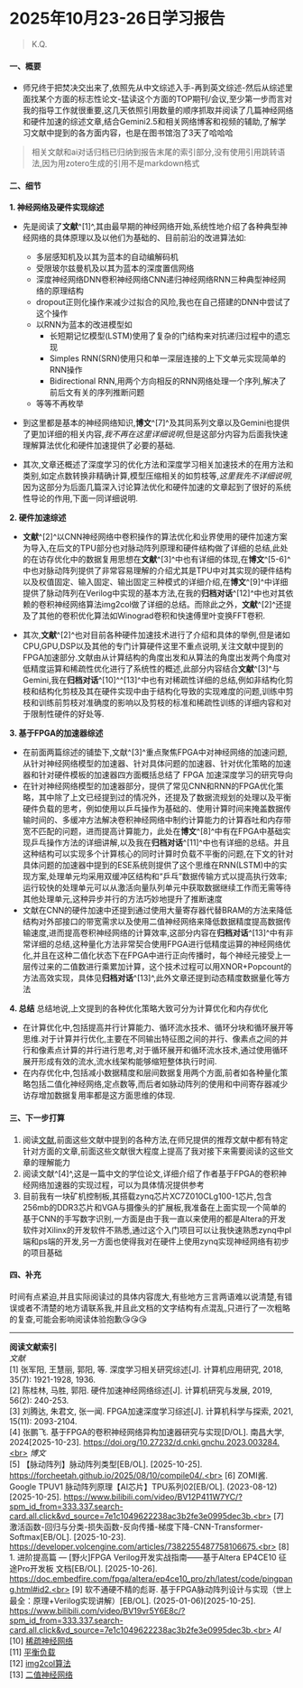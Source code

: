 # 2025年10月23-26日学习报告
> K.Q.
#### 一、概要
+ 师兄终于把焚决交出来了,依照先从中文综述入手-再到英文综述-然后从综述里面找某个方面的标志性论文-猛读这个方面的TOP期刊/会议,至少第一步而言对我的指导工作就很重要,这几天依照引用数量的顺序抓取并阅读了几篇神经网络和硬件加速的综述文章,结合Gemini2.5和相关网络博客和视频的辅助,了解学习文献中提到的各方面内容，也是在图书馆泡了3天了哈哈哈
>相关文献和ai对话归档已归纳到报告末尾的索引部分,没有使用引用跳转语法,因为用zotero生成的引用不是markdown格式

#### 二、细节
**1. 神经网络及硬件实现综述**
+ 先是阅读了**文献**^[1]^,其由最早期的神经网络开始,系统性地介绍了各种典型神经网络的具体原理以及以他们为基础的、目前前沿的改进算法如:
    + 多层感知机及以其为蓝本的自动编解码机
    + 受限玻尔兹曼机及以其为蓝本的深度置信网络
    + 深度神经网络DNN卷积神经网络CNN递归神经网络RNN三种典型神经网络的原理结构
    + dropout正则化操作来减少过拟合的风险,我也在自己搭建的DNN中尝试了这个操作
    + 以RNN为蓝本的改进模型如
      + 长短期记忆模型(LSTM)使用了复杂的门结构来对抗递归过程中的遗忘现
      + Simples RNN(SRN)使用只和单一深层连接的上下文单元实现简单的RNN操作
      + Bidirectional RNN,用两个方向相反的RNN网络处理一个序列,解决了前后文有关的序列推断问题
    + 等等不再枚举
+ 到这里都是基本的神经网络知识,**博文**^[7]^及其同系列文章以及Gemini也提供了更加详细的相关内容,*我不再在这里详细说明*,但是这部分内容为后面我快速理解算法优化和硬件加速提供了必要的基础.

+ 其次,文章还概述了深度学习的优化方法和深度学习相关加速技术的在用方法和类别,如定点数转换非精确计算,模型压缩相关的如剪枝等,*这里我先不详细说明*,因为这部分为后面几篇深入讨论算法优化和硬件加速的文章起到了很好的系统性导论的作用,下面一同详细说明.

**2. 硬件加速综述**
+ **文献**^[2]^以CNN神经网络中卷积操作的算法优化和业界使用的硬件加速方案为导入,在后文的TPU部分也对脉动阵列原理和硬件结构做了详细的总结,此处的在访存优化中的数据复用思想在**文献**^[3]^中也有详细的体现,在**博文**^[5-6]^中也对脉动阵列提供了非常容易理解的介绍尤其是TPU中对其实现的硬件结构以及权值固定、输入固定、输出固定三种模式的详细介绍,在**博文**^[9]^中详细提供了脉动阵列在Verilog中实现的基本方法,在我的**归档对话**^[12]^中也对其依赖的卷积神经网络算法img2col做了详细的总结。而除此之外，**文献**^[2]^还提及了其他的卷积优化算法如Winograd卷积和快速傅里叶变换FFT卷积.

+ 其次,**文献**^[2]^也对目前各种硬件加速技术进行了介绍和具体的举例,但是诸如CPU,GPU,DSP以及其他的专门计算硬件这里不重点说明,关注文献中提到的FPGA加速部分.文献由从计算结构的角度出发和从算法的角度出发两个角度对低精度运算和稀疏性优化进行了系统性的概述,此部分内容结合**文献**^[3]^与Gemini,我在**归档对话**^[10]^^[13]^中也有对稀疏性详细的总结,例如非结构化剪枝和结构化剪枝及其在硬件实现中由于结构化导致的实现难度的问题,训练中剪枝和训练前剪枝对准确度的影响以及剪枝的标准和稀疏性训练的详细内容和对于限制性硬件的好处等.

**3.  基于FPGA的加速器综述**
+ 在前面两篇综述的铺垫下,文献^[3]^重点聚焦FPGA中对神经网络的加速问题,从针对神经网络模型的加速器、针对具体问题的加速器、针对优化策略的加速器和针对硬件模板的加速器四方面概括总结了 FPGA 加速深度学习的研究导向
+ 在针对神经网络模型的加速器部分，提供了常见CNN和RNN的FPGA优化策略，其中除了上文已经提到过的情况外，还提及了数据流规划的处理以及平衡硬件负载的思考，例如使用以乒乓操作为基础的、使用计算时间来掩盖数据传输时间的、多缓冲方法解决卷积神经网络中制约计算能力的计算吞吐和内存带宽不匹配的问题，进而提高计算能力，此处在**博文**^[8]^中有在FPGA中基础实现乒乓操作方法的详细讲解,以及我在**归档对话**^[11]^中也有详细的总结。并且这种结构可以实现多个计算核心的同时计算时负载不平衡的问题,在下文的针对具体问题的加速器中提到的ESE系统则提供了这个思维在RNN(LSTM)中的实现方案,处理单元均采用双缓冲区结构和“乒乓”数据传输方式以提高执行效率;运行较快的处理单元可以从激活向量队列单元中获取数据继续工作而无需等待其他处理单元,这种异步并行的方法巧妙地提升了推断速度
+ 文献在CNN的硬件加速中还提到通过使用大量寄存器代替BRAM的方法来降低结构对外部接口的带宽需求以及使用二值神经网络来降低数据精度提高数据传输速度,进而提高卷积神经网络的计算效率,这部分内容在**归档对话**^[13]^中有非常详细的总结,这种量化方法非常契合使用FPGA进行低精度运算的神经网络优化,并且在这种二值化状态下在FPGA中进行正向传播时，每个神经元接受上一层传过来的二值数进行乘累加计算，这个技术过程可以用XNOR+Popcount的方法高效实现，具体见**归档对话**^[13]^,此外文章还提到动态精度数据量化等方法

**4.  总结**
总结地说,上文提到的各种优化策略大致可分为计算优化和内存优化
+ 在计算优化中,包括提高并行计算能力、循环流水技术、循环分块和循环展开等思维.对于计算并行优化,主要在不同输出特征图之间的并行、像素点之间的并行和像素点计算的并行进行思考,对于循环展开和循环流水技术,通过使用循环展开形成有效的流水,流水线架构能够缩短整体执行时间.
+ 在内存优化中,包括减小数据精度和层间数据复用两个方面,前者如各种量化策略包括二值化神经网络,定点数等,而后者如脉动阵列的使用和中间寄存器减少访存增加数据复用率都是这方面思维的体现.

#### 三、下一步打算
1. 阅读[文献](\边沿FPGA的神经网络部署优化手段.md),前面这些文献中提到的各种方法,在师兄提供的推荐文献中都有特定针对方面的文章,前面这些文献很大程度上提高了我对接下来需要阅读的这些文章的理解能力
2. 阅读文献^[4]^,这是一篇中文的学位论文,详细介绍了作者基于FPGA的卷积神经网络加速器的实现过程，可以为具体情况提供参考
3. 目前我有一块矿机控制板,其搭载zynq芯片XC7Z010CLg100-1芯片,包含256mb的DDR3芯片和VGA与摄像头的扩展板,我准备在上面实现一个简单的基于CNN的手写数字识别,一方面是由于我一直以来使用的都是Altera的开发软件对Xilinx的开发软件不熟悉,通过这个入门项目可以让我快速熟悉zynq中pl端和ps端的开发,另一方面也使得我对在硬件上使用zynq实现神经网络有初步的项目基础

#### 四、补充
时间有点紧迫,并且实际阅读过的具体内容庞大,有些地方三言两语难以说清楚,有错误或者不清楚的地方请联系我,并且此文档的文字结构有点混乱,只进行了一次粗略的复查,可能会影响阅读体验抱歉😘😘😘

******
**阅读文献索引**<br>
*文献*<br>
[1] 张军阳, 王慧丽, 郭阳, 等. 深度学习相关研究综述[J]. 计算机应用研究, 2018, 35(7): 1921-1928, 1936.<br>
[2] 陈桂林, 马胜, 郭阳. 硬件加速神经网络综述[J]. 计算机研究与发展, 2019, 56(2): 240-253.<br>
[3] 刘腾达, 朱君文, 张一闻. FPGA加速深度学习综述[J]. 计算机科学与探索, 2021, 15(11): 2093-2104.<br>
[4] 张鹏飞. 基于FPGA的卷积神经网络异构加速器研究与实现[D/OL]. 南昌大学, 2024[2025-10-23]. https://doi.org/10.27232/d.cnki.gnchu.2023.003284.<br>
*博文*<br>
[5] 【脉动阵列】脉动阵列类型[EB/OL]. [2025-10-25]. https://forcheetah.github.io/2025/08/10/compile04/.<br>
[6] ZOMI酱. Google TPUV1 脉动阵列原理【AI芯片】TPU系列02[EB/OL]. (2023-08-12)[2025-10-25]. https://www.bilibili.com/video/BV12P411W7YC/?spm_id_from=333.337.search-card.all.click&vd_source=7e1c1049622238ac3b2fe3e0995dec3b.<br>
[7] 激活函数-回归与分类-损失函数-反向传播-梯度下降-CNN-Transformer-Softmax[EB/OL]. [2025-10-23]. https://developer.volcengine.com/articles/7382255487758106675.<br>
[8] 1. 进阶提高篇 — [野火]FPGA Verilog开发实战指南——基于Altera EP4CE10 征途Pro开发板 文档[EB/OL]. [2025-10-26]. https://doc.embedfire.com/fpga/altera/ep4ce10_pro/zh/latest/code/pingpang.html#id2.<br>
[9] 软不通硬不精的彪哥. 基于FPGA脉动阵列设计与实现（世上最全：原理+Verilog实现讲解）[EB/OL]. (2025-01-06)[2025-10-25]. https://www.bilibili.com/video/BV19vr5Y6E8c/?spm_id_from=333.337.search-card.all.click&vd_source=7e1c1049622238ac3b2fe3e0995dec3b.<br>
*AI*<br>
[10] [稀疏神经网络](./AI/稀疏神经网络.md)<br>
[11] [平衡负载](./AI/平衡负载.md)<br>
[12] [img2col算法](./AI/img2col算法.md)<br>
[13] [二值神经网络](./AI/二值化与量化.md)<br>


